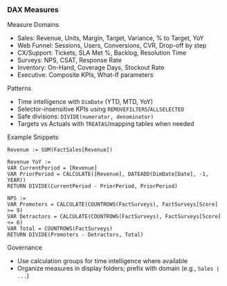 ### DAX Measures

Measure Domains
- Sales: Revenue, Units, Margin, Target, Variance, % to Target, YoY
- Web Funnel: Sessions, Users, Conversions, CVR, Drop-off by step
- CX/Support: Tickets, SLA Met %, Backlog, Resolution Time
- Surveys: NPS, CSAT, Response Rate
- Inventory: On-Hand, Coverage Days, Stockout Rate
- Executive: Composite KPIs, What-If parameters

Patterns
- Time intelligence with `DimDate` (YTD, MTD, YoY)
- Selector-insensitive KPIs using `REMOVEFILTERS`/`ALLSELECTED`
- Safe divisions: `DIVIDE(numerator, denominator)`
- Targets vs Actuals with `TREATAS`/mapping tables when needed

Example Snippets
```
Revenue := SUM(FactSales[Revenue])

Revenue YoY := 
VAR CurrentPeriod = [Revenue]
VAR PriorPeriod = CALCULATE([Revenue], DATEADD(DimDate[Date], -1, YEAR))
RETURN DIVIDE(CurrentPeriod - PriorPeriod, PriorPeriod)

NPS := 
VAR Promoters = CALCULATE(COUNTROWS(FactSurveys), FactSurveys[Score] >= 9)
VAR Detractors = CALCULATE(COUNTROWS(FactSurveys), FactSurveys[Score] <= 6)
VAR Total = COUNTROWS(FactSurveys)
RETURN DIVIDE(Promoters - Detractors, Total)
```

Governance
- Use calculation groups for time intelligence where available
- Organize measures in display folders; prefix with domain (e.g., `Sales | ...`)
